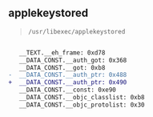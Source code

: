 ## applekeystored

> `/usr/libexec/applekeystored`

```diff

   __TEXT.__eh_frame: 0xd78
   __DATA_CONST.__auth_got: 0x368
   __DATA_CONST.__got: 0xb8
-  __DATA_CONST.__auth_ptr: 0x488
+  __DATA_CONST.__auth_ptr: 0x490
   __DATA_CONST.__const: 0xe90
   __DATA_CONST.__objc_classlist: 0xb8
   __DATA_CONST.__objc_protolist: 0x30

```
